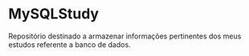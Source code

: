# MySQLStudy
Repositório destinado a armazenar informações pertinentes dos meus estudos referente a banco de dados.
